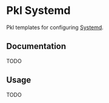 # Pkl Systemd

Pkl templates for configuring [Systemd](https://systemd.io/).

## Documentation

TODO

## Usage

TODO
